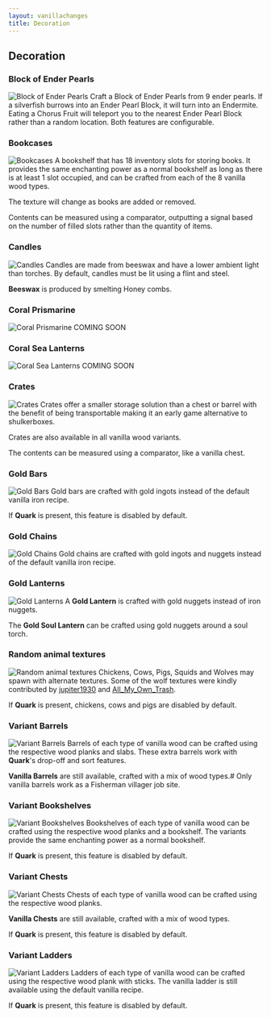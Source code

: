 ```yaml
---
layout: vanillachanges
title: Decoration
---
```


## Decoration

### Block of Ender Pearls
![Block of Ender Pearls](https://raw.githubusercontent.com/svenhjol/Charm-Assets/master/web/charm-features/nope.png)
Craft a Block of Ender Pearls from 9 ender pearls.  If a silverfish burrows into an Ender Pearl Block, it will turn into an Endermite.  Eating a Chorus Fruit will teleport you to the nearest Ender Pearl Block rather than a random location.  Both features are configurable.

### Bookcases
![Bookcases](https://raw.githubusercontent.com/svenhjol/Charm-Assets/master/web/charm-features/nope.png)
A bookshelf that has 18 inventory slots for storing books.
It provides the same enchanting power as a normal bookshelf as long as there is at least 1 slot occupied, and can be crafted from each of the 8 vanilla wood types.

The texture will change as books are added or removed.

Contents can be measured using a comparator, outputting a signal based on the number of filled slots rather than the quantity of items.

### Candles
![Candles](https://raw.githubusercontent.com/svenhjol/Charm-Assets/master/web/charm-features/nope.png)
Candles are made from beeswax and have a lower ambient light than torches.
By default, candles must be lit using a flint and steel.

**Beeswax** is produced by smelting Honey combs. 

### Coral Prismarine
![Coral Prismarine](https://raw.githubusercontent.com/svenhjol/Charm-Assets/master/web/charm-features/nope.png)
COMING SOON

### Coral Sea Lanterns
![Coral Sea Lanterns](https://raw.githubusercontent.com/svenhjol/Charm-Assets/master/web/charm-features/nope.png)
COMING SOON

### Crates
![Crates](https://raw.githubusercontent.com/svenhjol/Charm-Assets/master/web/charm-features/nope.png)
Crates offer a smaller storage solution than a chest or barrel with the benefit of being transportable making it an early game alternative to shulkerboxes. 

Crates are also available in all vanilla wood variants.

The contents can be measured using a comparator, like a vanilla chest.

### Gold Bars
![Gold Bars](https://raw.githubusercontent.com/svenhjol/Charm-Assets/master/web/charm-features/nope.png)
Gold bars are crafted with gold ingots instead of the default vanilla iron recipe.

If **Quark** is present, this feature is disabled by default.

### Gold Chains
![Gold Chains](https://raw.githubusercontent.com/svenhjol/Charm-Assets/master/web/charm-features/nope.png)
Gold chains are crafted with gold ingots and nuggets instead of the default vanilla iron recipe.

### Gold Lanterns
![Gold Lanterns](https://raw.githubusercontent.com/svenhjol/Charm-Assets/master/web/charm-features/nope.png)
A **Gold Lantern** is crafted with gold nuggets instead of iron nuggets.

The **Gold Soul Lantern** can be crafted using gold nuggets around a soul torch.

### Random animal textures
![Random animal textures](https://raw.githubusercontent.com/svenhjol/Charm-Assets/master/web/charm-features/nope.png)
Chickens, Cows, Pigs, Squids and Wolves may spawn with alternate textures.
Some of the wolf textures were kindly contributed by [jupiter1930](https://www.reddit.com/user/jupiter1390) and [All_My_Own_Trash](https://www.reddit.com/user/All_My_Own_Trash).

If **Quark** is present, chickens, cows and pigs are disabled by default.

### Variant Barrels
![Variant Barrels](https://raw.githubusercontent.com/svenhjol/Charm-Assets/master/web/charm-features/nope.png)
Barrels of each type of vanilla wood can be crafted using the respective wood planks and slabs.  These extra barrels work with **Quark**'s drop-off and sort features.

**Vanilla Barrels** are still available, crafted with a mix of wood types.#
Only vanilla barrels work as a Fisherman villager job site.

### Variant Bookshelves
![Variant Bookshelves](https://raw.githubusercontent.com/svenhjol/Charm-Assets/master/web/charm-features/nope.png)
Bookshelves of each type of vanilla wood can be crafted using the respective wood planks and a bookshelf.
The variants provide the same enchanting power as a normal bookshelf.

If **Quark** is present, this feature is disabled by default.

### Variant Chests
![Variant Chests](https://raw.githubusercontent.com/svenhjol/Charm-Assets/master/web/charm-features/nope.png)
Chests of each type of vanilla wood can be crafted using the respective wood planks.

**Vanilla Chests** are still available, crafted with a mix of wood types.

If **Quark** is present, this feature is disabled by default.

### Variant Ladders
![Variant Ladders](https://raw.githubusercontent.com/svenhjol/Charm-Assets/master/web/charm-features/nope.png)
Ladders of each type of vanilla wood can be crafted using the respective wood plank with sticks.
The vanilla ladder is still available using the default vanilla recipe.

If **Quark** is present, this feature is disabled by default.